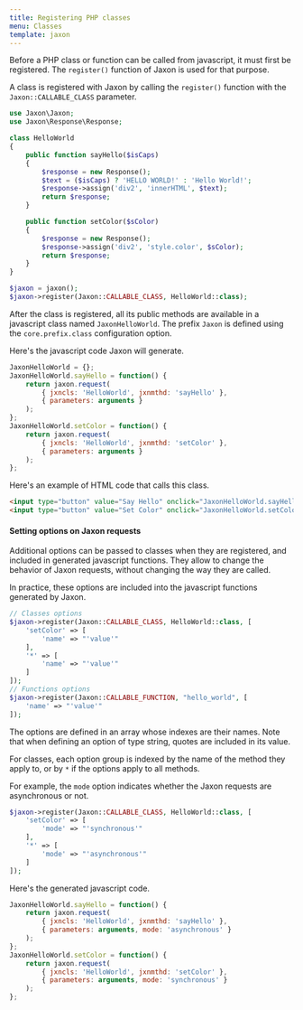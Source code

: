 ```yaml
---
title: Registering PHP classes
menu: Classes
template: jaxon
---
```


Before a PHP class or function can be called from javascript, it must first be registered.
The `register()` function of Jaxon is used for that purpose.

A class is registered with Jaxon by calling the `register()` function with the `Jaxon::CALLABLE_CLASS` parameter.

```php
use Jaxon\Jaxon;
use Jaxon\Response\Response;

class HelloWorld
{
    public function sayHello($isCaps)
    {
        $response = new Response();
        $text = ($isCaps) ? 'HELLO WORLD!' : 'Hello World!';
        $response->assign('div2', 'innerHTML', $text);
        return $response;
    }

    public function setColor($sColor)
    {
        $response = new Response();
        $response->assign('div2', 'style.color', $sColor);
        return $response;
    }
}
```

```php
$jaxon = jaxon();
$jaxon->register(Jaxon::CALLABLE_CLASS, HelloWorld::class);
```

After the class is registered, all its public methods are available in a javascript class named `JaxonHelloWorld`.
The prefix `Jaxon` is defined using the `core.prefix.class` configuration option.

Here's the javascript code Jaxon will generate.

```javascript
JaxonHelloWorld = {};
JaxonHelloWorld.sayHello = function() {
    return jaxon.request(
        { jxncls: 'HelloWorld', jxnmthd: 'sayHello' },
        { parameters: arguments }
    );
};
JaxonHelloWorld.setColor = function() {
    return jaxon.request(
        { jxncls: 'HelloWorld', jxnmthd: 'setColor' },
        { parameters: arguments }
    );
};
```

Here's an example of HTML code that calls this class.

```html
<input type="button" value="Say Hello" onclick="JaxonHelloWorld.sayHello(0)" />
<input type="button" value="Set Color" onclick="JaxonHelloWorld.setColor('red')" />
```

#### Setting options on Jaxon requests

Additional options can be passed to classes when they are registered, and included in generated javascript functions.
They allow to change the behavior of Jaxon requests, without changing the way they are called.

In practice, these options are included into the javascript functions generated by Jaxon.

```php
// Classes options
$jaxon->register(Jaxon::CALLABLE_CLASS, HelloWorld::class, [
    'setColor' => [
        'name' => "'value'"
    ],
    '*' => [
        'name' => "'value'"
    ]
]);
// Functions options
$jaxon->register(Jaxon::CALLABLE_FUNCTION, "hello_world", [
    'name' => "'value'"
]);
```

The options are defined in an array whose indexes are their names.
Note that when defining an option of type string, quotes are included in its value.

For classes, each option group is indexed by the name of the method they apply to, or by `*` if the options apply to all methods.

For example, the `mode` option indicates whether the Jaxon requests are asynchronous or not.

```php
$jaxon->register(Jaxon::CALLABLE_CLASS, HelloWorld::class, [
    'setColor' => [
        'mode' => "'synchronous'"
    ],
    '*' => [
        'mode' => "'asynchronous'"
    ]
]);
```

Here's the generated javascript code.

```js
JaxonHelloWorld.sayHello = function() {
    return jaxon.request(
        { jxncls: 'HelloWorld', jxnmthd: 'sayHello' },
        { parameters: arguments, mode: 'asynchronous' }
    );
};
JaxonHelloWorld.setColor = function() {
    return jaxon.request(
        { jxncls: 'HelloWorld', jxnmthd: 'setColor' },
        { parameters: arguments, mode: 'synchronous' }
    );
};
```
